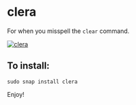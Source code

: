# clera

For when you misspell the `clear` command.

[![clera](https://snapcraft.io/clera/badge.svg)](https://snapcraft.io/clera)

## To install:
```
sudo snap install clera
```

Enjoy!
